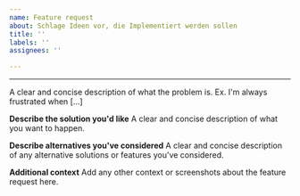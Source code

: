 ```yaml
---
name: Feature request
about: Schlage Ideen vor, die Implementiert werden sollen
title: ''
labels: ''
assignees: ''

---
```


****
A clear and concise description of what the problem is. Ex. I'm always frustrated when [...]

**Describe the solution you'd like**
A clear and concise description of what you want to happen.

**Describe alternatives you've considered**
A clear and concise description of any alternative solutions or features you've considered.

**Additional context**
Add any other context or screenshots about the feature request here.
